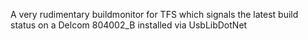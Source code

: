 A very rudimentary buildmonitor for TFS which signals the latest build status on a Delcom 804002_B installed via UsbLibDotNet